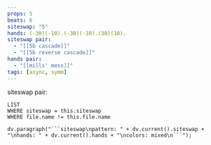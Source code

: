 ```yaml
---
props: 5
beats: 6
siteswap: "5"
hands: (-30)(-10).(-30)(-10).(30)(10).
siteswap pair:
  - "[[5b cascade]]"
  - "[[5b reverse cascade]]"
hands pair:
  - "[[mills' mess]]"
tags: [async, symm]
---
```


siteswap pair:
```dataview
LIST
WHERE siteswap = this.siteswap
WHERE file.name != this.file.name
```
```dataviewjs
dv.paragraph("```siteswap\npattern: " + dv.current().siteswap + "\nhands: " + dv.current().hands + "\ncolors: mixed\n```");
```
